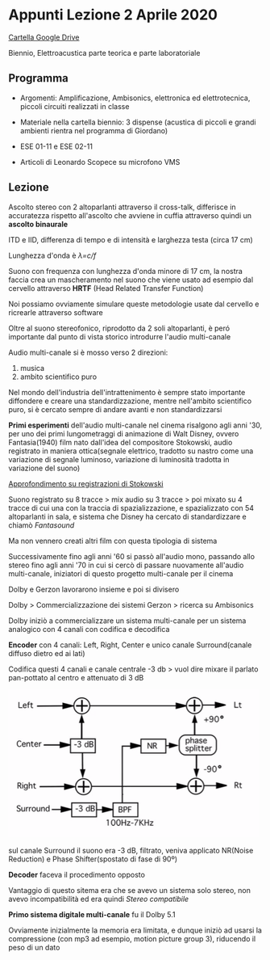 # Appunti Lezione 2 Aprile 2020

[Cartella Google Drive](https://drive.google.com/drive/folders/0B--_h5RB_vmyR3FnajlkSE1zNG8?usp=sharing)

Biennio, Elettroacustica parte teorica e parte laboratoriale


## Programma

- Argomenti: Amplificazione, Ambisonics, elettronica ed elettrotecnica, piccoli circuiti realizzati in classe

- Materiale nella cartella biennio: 3 dispense (acustica di piccoli e grandi ambienti rientra nel programma di Giordano)

- ESE 01-11 e ESE 02-11

- Articoli di Leonardo Scopece su microfono VMS

## Lezione

Ascolto stereo con 2 altoparlanti attraverso il cross-talk, differisce in accuratezza rispetto all'ascolto che avviene in cuffia attraverso quindi un **ascolto binaurale**

ITD e IID, differenza di tempo e di intensità e larghezza testa (circa 17 cm)

Lunghezza d'onda è _λ=c/f_

Suono con frequenza con lunghezza d'onda minore di 17 cm, la nostra faccia crea un mascheramento nel suono che viene usato ad esempio dal cervello attraverso **HRTF** (Head Related Transfer Function)

Noi possiamo ovviamente simulare queste metodologie usate dal cervello e ricrearle attraverso software

Oltre al suono stereofonico, riprodotto da 2 soli altoparlanti, è peró importante dal punto di vista storico introdurre l'audio multi-canale

Audio multi-canale si è mosso verso 2 direzioni:
1) musica
2) ambito scientifico puro

Nel mondo dell'industria dell'intrattenimento è sempre stato importante diffondere e creare una standardizzazione, mentre nell'ambito scientifico puro, si è cercato sempre di andare avanti e non standardizzarsi

**Primi esperimenti** dell'audio multi-canale nel cinema risalgono agli anni '30, per uno dei primi lungometraggi di animazione di Walt Disney, ovvero Fantasia(1940) film nato dall'idea del compositore Stokowski, audio registrato in maniera ottica(segnale elettrico, tradotto su nastro come una variazione di segnale luminoso, variazione di luminosità tradotta in variazione del suono)

[Approfondimento su registrazioni di Stokowski](https://www.stokowski.org/1939_1940_Electrical_Recordings_Stokowski.htm)

Suono registrato su 8 tracce > mix audio su 3 tracce > poi mixato su 4 tracce di cui una con la traccia di spazializzazione, e spazializzato con 54 altoparlanti in sala, e sistema che Disney ha cercato di standardizzare e chiamò _Fantasound_

Ma non vennero creati altri film con questa tipologia di sistema

Successivamente fino agli anni '60 si passò all'audio mono, passando allo stereo fino agli anni '70 in cui si cercò di passare nuovamente all'audio multi-canale, iniziatori di questo progetto multi-canale per il cinema

Dolby e Gerzon lavorarono insieme e poi si divisero

Dolby > Commercializzazione dei sistemi
Gerzon > ricerca su Ambisonics

Dolby iniziò a commercializzare un sistema multi-canale per un sistema analogico con 4 canali con codifica e decodifica

**Encoder** con 4 canali: Left, Right, Center e unico canale Surround(canale diffuso dietro ed ai lati)

Codifica questi 4 canali e canale centrale -3 db > vuol dire mixare il parlato pan-pottato al centro e attenuato di 3 dB

![Dolby sorround schema](https://github.com/SMERM/BN-Tedesco/blob/master/COME-04/20200402/Dolby_Sorround.png)

sul canale Surround il suono era -3 dB, filtrato, veniva applicato NR(Noise Reduction) e Phase Shifter(spostato di fase di 90º)

**Decoder** faceva il procedimento opposto

Vantaggio di questo sitema era che se avevo un sistema solo stereo, non avevo incompatibilità ed era quindi _Stereo compatibile_

**Primo sistema digitale multi-canale** fu il Dolby 5.1

Ovviamente inizialmente la memoria era limitata, e dunque iniziò ad usarsi la compressione (con mp3 ad esempio, motion picture group 3), riducendo il peso di un dato 

